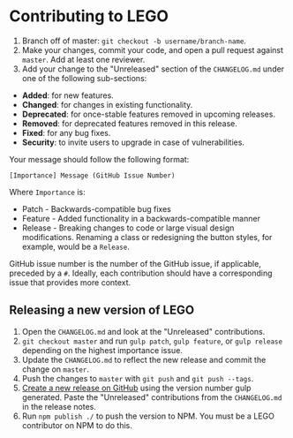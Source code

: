 # Contributing to LEGO

1. Branch off of master: `git checkout -b username/branch-name`.
2. Make your changes, commit your code, and open a pull request against `master`. Add at least one reviewer.
3. Add your change to the "Unreleased" section of the `CHANGELOG.md` under one of the following sub-sections:
  * **Added**: for new features.
  * **Changed**: for changes in existing functionality.
  * **Deprecated**: for once-stable features removed in upcoming releases.
  * **Removed**: for deprecated features removed in this release.
  * **Fixed**: for any bug fixes.
  * **Security**: to invite users to upgrade in case of vulnerabilities.

  Your message should follow the following format:

  ```
  [Importance] Message (GitHub Issue Number)
  ```

  Where `Importance` is:

  * Patch - Backwards-compatible bug fixes
  * Feature - Added functionality in a backwards-compatible manner
  * Release - Breaking changes to code or large visual design modifications. Renaming a class or redesigning the button styles, for example, would be a `Release`.

  GitHub issue number is the number of the GitHub issue, if applicable, preceded by a `#`. Ideally, each contribution should have a corresponding issue that provides more context.

## Releasing a new version of LEGO

1. Open the `CHANGELOG.md` and look at the "Unreleased" contributions.
2. `git checkout master` and run `gulp patch`, `gulp feature`, or `gulp release` depending on the highest importance issue.
3. Update the `CHANGELOG.md` to reflect the new release and commit the change on `master`.
4. Push the changes to `master` with `git push` and `git push --tags`.
5. [Create a new release on GitHub](https://github.com/optimizely/lego/releases/new) using the version number gulp generated. Paste the "Unreleased" contributions from the `CHANGELOG.md` in the release notes.
6. Run `npm publish ./` to push the version to NPM. You must be a LEGO contributor on NPM to do this.
